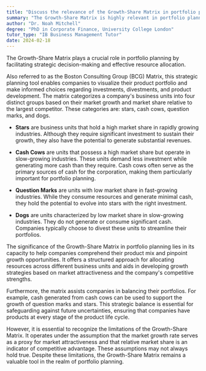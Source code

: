 ```yaml
---
title: "Discuss the relevance of the Growth-Share Matrix in portfolio planning"
summary: "The Growth-Share Matrix is highly relevant in portfolio planning as it aids in strategic decision-making and resource allocation."
author: "Dr. Noah Mitchell"
degree: "PhD in Corporate Finance, University College London"
tutor_type: "IB Business Management Tutor"
date: 2024-02-18
---
```


The Growth-Share Matrix plays a crucial role in portfolio planning by facilitating strategic decision-making and effective resource allocation.

Also referred to as the Boston Consulting Group (BCG) Matrix, this strategic planning tool enables companies to visualize their product portfolio and make informed choices regarding investments, divestments, and product development. The matrix categorizes a company's business units into four distinct groups based on their market growth and market share relative to the largest competitor. These categories are: stars, cash cows, question marks, and dogs.

- **Stars** are business units that hold a high market share in rapidly growing industries. Although they require significant investment to sustain their growth, they also have the potential to generate substantial revenues.

- **Cash Cows** are units that possess a high market share but operate in slow-growing industries. These units demand less investment while generating more cash than they require. Cash cows often serve as the primary sources of cash for the corporation, making them particularly important for portfolio planning.

- **Question Marks** are units with low market share in fast-growing industries. While they consume resources and generate minimal cash, they hold the potential to evolve into stars with the right investment.

- **Dogs** are units characterized by low market share in slow-growing industries. They do not generate or consume significant cash. Companies typically choose to divest these units to streamline their portfolios.

The significance of the Growth-Share Matrix in portfolio planning lies in its capacity to help companies comprehend their product mix and pinpoint growth opportunities. It offers a structured approach for allocating resources across different business units and aids in developing growth strategies based on market attractiveness and the company's competitive strengths.

Furthermore, the matrix assists companies in balancing their portfolios. For example, cash generated from cash cows can be used to support the growth of question marks and stars. This strategic balance is essential for safeguarding against future uncertainties, ensuring that companies have products at every stage of the product life cycle.

However, it is essential to recognize the limitations of the Growth-Share Matrix. It operates under the assumption that the market growth rate serves as a proxy for market attractiveness and that relative market share is an indicator of competitive advantage. These assumptions may not always hold true. Despite these limitations, the Growth-Share Matrix remains a valuable tool in the realm of portfolio planning.
    